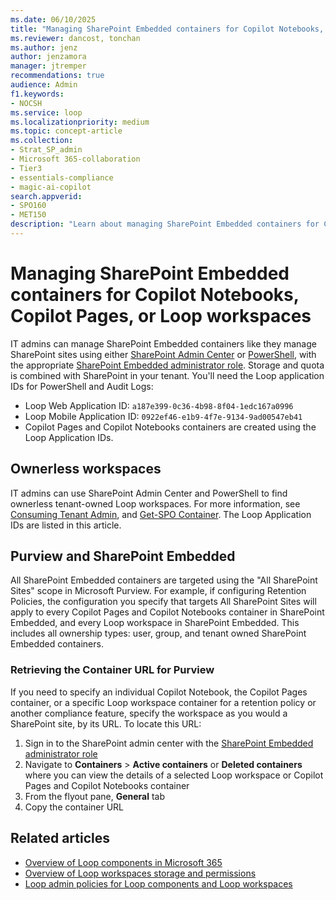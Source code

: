 ```yaml
---
ms.date: 06/10/2025
title: "Managing SharePoint Embedded containers for Copilot Notebooks, Copilot Pages, or Loop workspaces"
ms.reviewer: dancost, tonchan
ms.author: jenz
author: jenzamora
manager: jtremper
recommendations: true
audience: Admin
f1.keywords:
- NOCSH
ms.service: loop
ms.localizationpriority: medium
ms.topic: concept-article
ms.collection:
- Strat_SP_admin
- Microsoft 365-collaboration
- Tier3
- essentials-compliance
- magic-ai-copilot
search.appverid:
- SPO160
- MET150
description: "Learn about managing SharePoint Embedded containers for Copilot Notebooks, Copilot Pages, or Loop workspaces."
---
```


# Managing SharePoint Embedded containers for Copilot Notebooks, Copilot Pages, or Loop workspaces

IT admins can manage SharePoint Embedded containers like they manage SharePoint sites using either [SharePoint Admin Center](/sharepoint/dev/embedded/concepts/admin-exp/consuming-tenant-admin/ctaux) or [PowerShell](/sharepoint/dev/embedded/concepts/admin-exp/consuming-tenant-admin/ctapowershell), with the appropriate [SharePoint Embedded administrator role](/sharepoint/dev/embedded/concepts/admin-exp/adminrole). Storage and quota is combined with SharePoint in your tenant. You'll need the Loop application IDs for PowerShell and Audit Logs:

- Loop Web Application ID: `a187e399-0c36-4b98-8f04-1edc167a0996`
- Loop Mobile Application ID: `0922ef46-e1b9-4f7e-9134-9ad00547eb41`
- Copilot Pages and Copilot Notebooks containers are created using the Loop Application IDs.

## Ownerless workspaces

IT admins can use SharePoint Admin Center and PowerShell to find ownerless tenant-owned Loop workspaces. For more information, see [Consuming Tenant Admin](/sharepoint/dev/embedded/concepts/admin-exp/cta), and [Get-SPO Container](/powershell/module/sharepoint-online/get-spocontainer). The Loop Application IDs are listed in this article.

## Purview and SharePoint Embedded

All SharePoint Embedded containers are targeted using the "All SharePoint Sites" scope in Microsoft Purview. For example, if configuring Retention Policies, the configuration you specify that targets All SharePoint Sites will apply to every Copilot Pages and Copilot Notebooks container in SharePoint Embedded, and every Loop workspace in SharePoint Embedded. This includes all ownership types: user, group, and tenant owned SharePoint Embedded containers.

### Retrieving the Container URL for Purview

If you need to specify an individual Copilot Notebook, the Copilot Pages container, or a specific Loop workspace container for a retention policy or another compliance feature, specify the workspace as you would a SharePoint site, by its URL. To locate this URL:

1. Sign in to the SharePoint admin center with the [SharePoint Embedded administrator role](/sharepoint/dev/embedded/concepts/admin-exp/adminrole)
1. Navigate to **Containers** > **Active containers** or **Deleted containers** where you can view the details of a selected Loop workspace or Copilot Pages and Copilot Notebooks container
1. From the flyout pane, **General** tab
1. Copy the container URL

## Related articles

- [Overview of Loop components in Microsoft 365](/microsoft-365/loop/loop-components-teams)
- [Overview of Loop workspaces storage and permissions](/microsoft-365/loop/loop-workspaces-storage-permission)
- [Loop admin policies for Loop components and Loop workspaces](/microsoft-365/loop/loop-admin-configuration)
